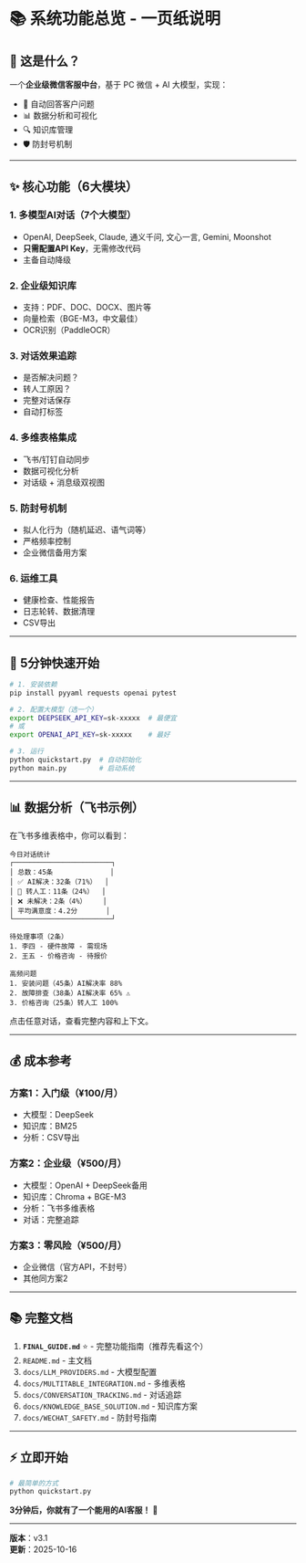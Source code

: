 # 📚 系统功能总览 - 一页纸说明

## 🎯 这是什么？

一个**企业级微信客服中台**，基于 PC 微信 + AI 大模型，实现：
- 🤖 自动回答客户问题
- 📊 数据分析和可视化
- 🔍 知识库管理
- 🛡️ 防封号机制

---

## ✨ 核心功能（6大模块）

### 1. 多模型AI对话（7个大模型）
- OpenAI, DeepSeek, Claude, 通义千问, 文心一言, Gemini, Moonshot
- **只需配置API Key**，无需修改代码
- 主备自动降级

### 2. 企业级知识库
- 支持：PDF、DOC、DOCX、图片等
- 向量检索（BGE-M3，中文最佳）
- OCR识别（PaddleOCR）

### 3. 对话效果追踪
- 是否解决问题？
- 转人工原因？
- 完整对话保存
- 自动打标签

### 4. 多维表格集成
- 飞书/钉钉自动同步
- 数据可视化分析
- 对话级 + 消息级双视图

### 5. 防封号机制
- 拟人化行为（随机延迟、语气词等）
- 严格频率控制
- 企业微信备用方案

### 6. 运维工具
- 健康检查、性能报告
- 日志轮转、数据清理
- CSV导出

---

## 🚀 5分钟快速开始

```bash
# 1. 安装依赖
pip install pyyaml requests openai pytest

# 2. 配置大模型（选一个）
export DEEPSEEK_API_KEY=sk-xxxxx  # 最便宜
# 或
export OPENAI_API_KEY=sk-xxxxx    # 最好

# 3. 运行
python quickstart.py  # 自动初始化
python main.py        # 启动系统
```

---

## 📊 数据分析（飞书示例）

在飞书多维表格中，你可以看到：

```
今日对话统计
┌────────────────────────┐
│ 总数：45条              │
│ ✅ AI解决：32条（71%）  │
│ 🔄 转人工：11条（24%）  │
│ ❌ 未解决：2条（4%）    │
│ 平均满意度：4.2分       │
└────────────────────────┘

待处理事项（2条）
1. 李四 - 硬件故障 - 需现场
2. 王五 - 价格咨询 - 待报价

高频问题
1. 安装问题（45条）AI解决率 88%
2. 故障排查（38条）AI解决率 65% ⚠️
3. 价格咨询（25条）转人工 100%
```

点击任意对话，查看完整内容和上下文。

---

## 💰 成本参考

### 方案1：入门级（¥100/月）
- 大模型：DeepSeek
- 知识库：BM25
- 分析：CSV导出

### 方案2：企业级（¥500/月）
- 大模型：OpenAI + DeepSeek备用
- 知识库：Chroma + BGE-M3
- 分析：飞书多维表格
- 对话：完整追踪

### 方案3：零风险（¥500/月）
- 企业微信（官方API，不封号）
- 其他同方案2

---

## 📚 完整文档

1. **`FINAL_GUIDE.md`** ⭐ - 完整功能指南（推荐先看这个）
2. `README.md` - 主文档
3. `docs/LLM_PROVIDERS.md` - 大模型配置
4. `docs/MULTITABLE_INTEGRATION.md` - 多维表格
5. `docs/CONVERSATION_TRACKING.md` - 对话追踪
6. `docs/KNOWLEDGE_BASE_SOLUTION.md` - 知识库方案
7. `docs/WECHAT_SAFETY.md` - 防封号指南

---

## ⚡ 立即开始

```bash
# 最简单的方式
python quickstart.py
```

**3分钟后，你就有了一个能用的AI客服！** 🎉

---

**版本**：v3.1  
**更新**：2025-10-16

